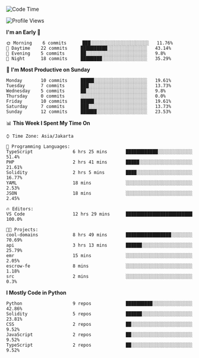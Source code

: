 <!--START_SECTION:waka-->
![Code Time](http://img.shields.io/badge/Code%20Time-1%2C187%20hrs%2043%20mins-blue)

![Profile Views](http://img.shields.io/badge/Profile%20Views-4-blue)

**I'm an Early 🐤** 

```text
🌞 Morning    6 commits      ███░░░░░░░░░░░░░░░░░░░░░░   11.76% 
🌆 Daytime    22 commits     ██████████░░░░░░░░░░░░░░░   43.14% 
🌃 Evening    5 commits      ██░░░░░░░░░░░░░░░░░░░░░░░   9.8% 
🌙 Night      18 commits     ████████░░░░░░░░░░░░░░░░░   35.29%

```
📅 **I'm Most Productive on Sunday** 

```text
Monday       10 commits     █████░░░░░░░░░░░░░░░░░░░░   19.61% 
Tuesday      7 commits      ███░░░░░░░░░░░░░░░░░░░░░░   13.73% 
Wednesday    5 commits      ██░░░░░░░░░░░░░░░░░░░░░░░   9.8% 
Thursday     0 commits      ░░░░░░░░░░░░░░░░░░░░░░░░░   0.0% 
Friday       10 commits     █████░░░░░░░░░░░░░░░░░░░░   19.61% 
Saturday     7 commits      ███░░░░░░░░░░░░░░░░░░░░░░   13.73% 
Sunday       12 commits     ██████░░░░░░░░░░░░░░░░░░░   23.53%

```


📊 **This Week I Spent My Time On** 

```text
⌚︎ Time Zone: Asia/Jakarta

💬 Programming Languages: 
TypeScript               6 hrs 25 mins       ████████████░░░░░░░░░░░░░   51.4% 
PHP                      2 hrs 41 mins       █████░░░░░░░░░░░░░░░░░░░░   21.61% 
Solidity                 2 hrs 5 mins        ████░░░░░░░░░░░░░░░░░░░░░   16.77% 
YAML                     18 mins             ░░░░░░░░░░░░░░░░░░░░░░░░░   2.53% 
JSON                     18 mins             ░░░░░░░░░░░░░░░░░░░░░░░░░   2.45%

🔥 Editors: 
VS Code                  12 hrs 29 mins      █████████████████████████   100.0%

🐱‍💻 Projects: 
cool-domains             8 hrs 49 mins       █████████████████░░░░░░░░   70.69% 
api                      3 hrs 13 mins       ██████░░░░░░░░░░░░░░░░░░░   25.79% 
emr                      15 mins             ░░░░░░░░░░░░░░░░░░░░░░░░░   2.05% 
escrow-fe                8 mins              ░░░░░░░░░░░░░░░░░░░░░░░░░   1.18% 
src                      2 mins              ░░░░░░░░░░░░░░░░░░░░░░░░░   0.3%

```

**I Mostly Code in Python** 

```text
Python                   9 repos             ██████████░░░░░░░░░░░░░░░   42.86% 
Solidity                 5 repos             ██████░░░░░░░░░░░░░░░░░░░   23.81% 
CSS                      2 repos             ██░░░░░░░░░░░░░░░░░░░░░░░   9.52% 
JavaScript               2 repos             ██░░░░░░░░░░░░░░░░░░░░░░░   9.52% 
TypeScript               2 repos             ██░░░░░░░░░░░░░░░░░░░░░░░   9.52%

```



<!--END_SECTION:waka-->
